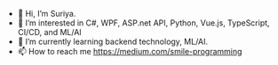 - 👋 Hi, I’m Suriya.
- 👀 I’m interested in C#, WPF, ASP.net API, Python, Vue.js, TypeScript, CI/CD, and ML/AI
- 🌱 I’m currently learning backend technology, ML/AI.
- 📫 How to reach me https://medium.com/smile-programming

<!---
suriyasonp/suriyasonp is a ✨ special ✨ repository because its `README.md` (this file) appears on your GitHub profile.
You can click the Preview link to take a look at your changes.
--->
